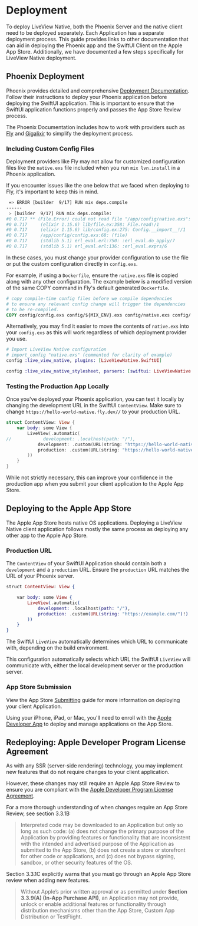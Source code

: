 # Deployment

To deploy LiveView Native, both the Phoenix Server and the native client need to be deployed separately. Each Application has a separate deployment process. This guide provides links to other documentation that can aid in deploying the Phoenix app and the SwiftUI Client on the Apple App Store. Additionally, we have documented a few steps specifically for LiveView Native deployment.

## Phoenix Deployment

Phoenix provides detailed and comprehensive [Deployment Documentation](https://hexdocs.pm/phoenix/deployment.html). Follow their instructions to deploy your Phoenix application before deploying the SwiftUI application. This is important to ensure that the SwiftUI application functions properly and passes the App Store Review process.

The Phoenix Documentation includes how to work with providers such as [Fly](https://hexdocs.pm/phoenix/fly.html) and [Gigalixir](https://hexdocs.pm/phoenix/gigalixir.html) to simplify the deployment process.

### Including Custom Config Files

Deployment providers like Fly may not allow for customized configuration files like the `native.exs` file included when you run `mix lvn.install` in a Phoenix application. 

If you encounter issues like the one below that we faced when deploying to Fly, it's important to keep this in mind.

```sh
 => ERROR [builder  9/17] RUN mix deps.compile                                                                                                                                                        0.7s
------
 > [builder  9/17] RUN mix deps.compile:
#0 0.717 ** (File.Error) could not read file "/app/config/native.exs": no such file or directory
#0 0.717     (elixir 1.15.6) lib/file.ex:358: File.read!/1
#0 0.717     (elixir 1.15.6) lib/config.ex:275: Config.__import__!/1
#0 0.717     /app/config/config.exs:68: (file)
#0 0.717     (stdlib 5.1) erl_eval.erl:750: :erl_eval.do_apply/7
#0 0.717     (stdlib 5.1) erl_eval.erl:136: :erl_eval.exprs/6
```

In these cases, you must change your provider configuration to use the file or put the custom configuration directly in `config.exs`.

For example, if using a `Dockerfile`, ensure the `native.exs` file is copied along with any other configuration. The example below is a modified version of the same COPY command in Fly's default generated `Dockerfile`.

```dockerfile
# copy compile-time config files before we compile dependencies
# to ensure any relevant config change will trigger the dependencies
# to be re-compiled.
COPY config/config.exs config/${MIX_ENV}.exs config/native.exs config/
```

Alternatively, you may find it easier to move the contents of `native.exs` into your `config.exs` as this will work regardless of which deployment provider you use.

```elixir
# Import LiveView Native configuration
# import_config "native.exs" (commented for clarity of example)
config :live_view_native, plugins: [LiveViewNative.SwiftUI] 

config :live_view_native_stylesheet, parsers: [swiftui: LiveViewNative.SwiftUI.RulesParser]
```

### Testing the Production App Locally

Once you've deployed your Phoenix application, you can test it locally by changing the development URL in the SwiftUI `ContentView`. Make sure to change `https://hello-world-native.fly.dev//` to your production URL.

```swift
struct ContentView: View {
    var body: some View {
        LiveView(.automatic(
//            development: .localhost(path: "/"),
            development: .custom(URL(string: "https://hello-world-native.fly.dev//")!),
            production: .custom(URL(string: "https://hello-world-native.fly.dev//")!)
        ))
    }
}
```

While not strictly necessary, this can improve your confidence in the production app when you submit your client application to the Apple App Store.

## Deploying to the Apple App Store

The Apple App Store hosts native OS applications. Deploying a LiveView Native client application follows mostly the same process as deploying any other app to the Apple App Store.

### Production URL

The `ContentView` of your SwiftUI Application should contain both a `development` and a `production` URL. Ensure the `production` URL matches the URL of your Phoenix server.

```elixir
struct ContentView: View {

    var body: some View {
        LiveView(.automatic(
            development: .localhost(path: "/"),
            production: .custom(URL(string: "https://example.com/")!)
        ))
    }
}
```

The SwiftUI `LiveView` automatically determines which URL to communicate with, depending on the build environment.

This configuration automatically selects which URL the SwiftUI `LiveView` will communicate with, either the local development server or the production server.

### App Store Submission

View the App Store [Submitting](https://developer.apple.com/app-store/submitting/) guide for more information on deploying your client Application.

Using your iPhone, iPad, or Mac, you'll need to enroll with the [Apple Developer App](https://developer.apple.com/enroll/app) to deploy and manage applications on the App Store.

## Redeploying: Apple Developer Program License Agreement

As with any SSR (server-side rendering) technology, you may implement new features that do not require changes to your client application.

However, these changes may still require an Apple App Store Review to ensure you are compliant with the [Apple Developer Program License Agreement](https://developer.apple.com/support/terms/apple-developer-program-license-agreement/#ADPLA3.3).

For a more thorough understanding of when changes require an App Store Review, see section 3.3.1B

> Interpreted code may be downloaded to an Application but only so long as such code: (a) does not change the primary purpose of the Application by providing features or functionality that are inconsistent with the intended and advertised purpose of the Application as submitted to the App Store, (b) does not create a store or storefront for other code or applications, and (c) does not bypass signing, sandbox, or other security features of the OS.

Section 3.3.1C explicitly warns that you must go through an Apple App Store review when adding new features.

> Without Apple’s prior written approval or as permitted under **Section 3.3.9(A) (In-App Purchase API)**, an Application may not provide, unlock or enable additional features or functionality through distribution mechanisms other than the App Store, Custom App Distribution or TestFlight.